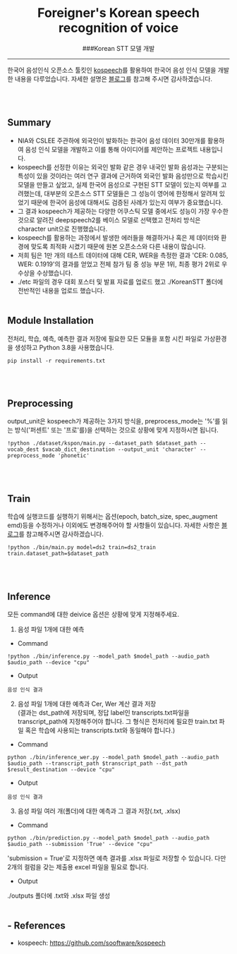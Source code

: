 <div align="center">
  
# Foreigner's Korean speech recognition of voice
  
###Korean STT 모델 개발

___
</div>

한국어 음성인식 오픈소스 툴킷인 [kospeech](https://github.com/sooftware/kospeech)를 활용하여 한국어 음성 인식 모델을 개발한 내용을 다루었습니다. 
자세한 설명은 [블로그](https://velog.io/@letgodchan0/%EC%9D%8C%EC%84%B1%EC%9D%B8%EC%8B%9D-%ED%95%9C%EA%B5%AD%EC%96%B4-STT-1)를 참고해 주시면 감사하겠습니다.

</br></br>

## Summary
- NIA와 CSLEE 주관하에 외국인이 발화하는 한국어 음성 데이터 30만개를 활용하여 음성 인식 모델을 개발하고 이를 통해 아이디어를 제안하는 프로젝트 내용입니다.
- kospeech를 선정한 이유는 외국인 발화 같은 경우 내국인 발화 음성과는 구분되는 특성이 있을 것이라는 여러 연구 결과에 근거하여 외국인 발화 음성만으로 학습시킨 모델을 만들고 싶었고, 실제 한국어 음성으로 구현된 STT 모델이 있는지 여부를 고려했는데, 대부분의 오픈소스 STT 모델들은 그 성능이 영어에 한정해서 알려져 있었기 때문에 한국어 음성에 대해서도 검증된 사례가 있는지 여부가 중요했습니다.
- 그 결과 kospeech가 제공하는 다양한 어쿠스틱 모델 중에서도 성능이 가장 우수한 것으로 알려진 deepspeech2를 베이스 모델로 선택했고 전처리 방식은 character unit으로 진행했습니다. 
- kospeech를 활용하는 과정에서 발생한 에러들을 해결하거나 혹은 제 데이터와 환경에 맞도록 최적화 시켰기 때문에 원본 오픈소스와 다른 내용이 많습니다.
- 저희 팀은 1만 개의 테스트 데이터에 대해 CER, WER을 측정한 결과 'CER: 0.085, WER: 0.1919'의 결과를 얻었고 전체 참가 팀 중 성능 부문 1위, 최종 평가 2위로 우수상을 수상했습니다.
- ./etc 파일의 경우 대회 포스터 및 발표 자료를 업로드 했고 ./KoreanSTT 폴더에 전반적인 내용을 업로드 했습니다. 
</br></br>

## Module Installation
전처리, 학습, 예측, 예측한 결과 저장에 필요한 모든 모듈을 포함 시킨 파일로 가상환경을 생성하고 Python 3.8을 사용했습니다.
```
pip install -r requirements.txt
```
</br></br>

## Preprocessing
output_unit은 kospeech가 제공하는 3가지 방식을, preprocess_mode는 '%'를 읽는 방식('퍼센트' 또는 '프로'를)을 선택하는 것으로 상황에 맞게 지정하시면 됩니다.
```
!python ./dataset/kspon/main.py --dataset_path $dataset_path --vocab_dest $vacab_dict_destination --output_unit 'character' --preprocess_mode 'phonetic' 
```
</br></br>

## Train
학습에 실행코드를 실행하기 위해서는 옵션(epoch, batch_size, spec_augment emd)등을 수정하거나 이외에도 변경해주어야 할 사항들이 있습니다.
자세한 사항은 [블로그](https://velog.io/@letgodchan0/%EC%9D%8C%EC%84%B1%EC%9D%B8%EC%8B%9D-%ED%95%9C%EA%B5%AD%EC%96%B4-STT-3)를 참고해주시면 감사하겠습니다.
```
!python ./bin/main.py model=ds2 train=ds2_train train.dataset_path=$dataset_path
```

</br></br>

## Inference

모든 command에 대한 deivice 옵션은 상황에 맞게 지정해주세요.

1. 음성 파일 1개에 대한 예측
* Command

```
!python ./bin/inference.py --model_path $model_path --audio_path $audio_path --device "cpu"
```
* Output

```
음성 인식 결과
```
2. 음성 파일 1개에 대한 예측과 Cer, Wer 계산 결과 저장</br>
(결과는 dst_path에 저장되며, 정답 label인 transcripts.txt파일을 transcript_path에 지정해주어야 합니다. 그 형식은 전처리에 필요한 train.txt 파일 혹은 학습에 사용되는 transcripts.txt와 동일해야 합니다.)
* Command
```
python ./bin/inference_wer.py --model_path $model_path --audio_path $audio_path --transcript_path $transcript_path --dst_path $result_destination --device "cpu"
```
* Output

```
음성 인식 결과
```
3. 음성 파일 여러 개(폴더)에 대한 예측과 그 결과 저장(.txt, .xlsx)
* Command
```
python ./bin/prediction.py --model_path $model_path --audio_path $audio_path --submission 'True' --device "cpu"
```
'submission = True'로 지정하면 예측 결과를 .xlsx 파일로 저장할 수 있습니다. 다만 2개의 컬럼을 갖는 제출용 excel 파일을 필요로 합니다.
* Output

./outputs 폴더에 .txt와 .xlsx 파일 생성
</br></br>

## - References
- kospeech:
https://github.com/sooftware/kospeech
